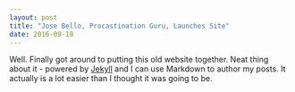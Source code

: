 ```yaml
---
layout: post
title: "Jose Bello, Procastination Guru, Launches Site"
date: 2016-09-18
---
```


Well. Finally got around to putting this old website together. Neat thing about it - powered by [Jekyll](http://jekyllrb.com) 
and I can use Markdown to author my posts. It actually is a lot easier than I thought it was going to be.
